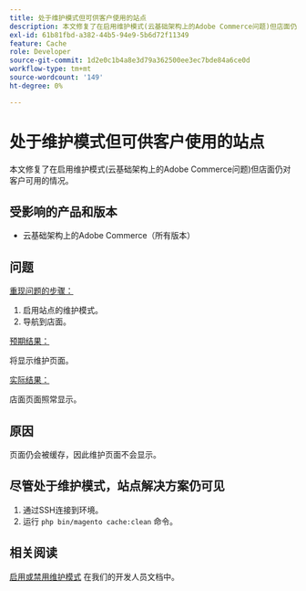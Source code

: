 ```yaml
---
title: 处于维护模式但可供客户使用的站点
description: 本文修复了在启用维护模式(云基础架构上的Adobe Commerce问题)但店面仍对客户可用的情况。
exl-id: 61b81fbd-a382-44b5-94e9-5b6d72f11349
feature: Cache
role: Developer
source-git-commit: 1d2e0c1b4a8e3d79a362500ee3ec7bde84a6ce0d
workflow-type: tm+mt
source-wordcount: '149'
ht-degree: 0%

---
```


# 处于维护模式但可供客户使用的站点

本文修复了在启用维护模式(云基础架构上的Adobe Commerce问题)但店面仍对客户可用的情况。

## 受影响的产品和版本

* 云基础架构上的Adobe Commerce（所有版本）

## 问题

<u>重现问题的步骤：</u>

1. 启用站点的维护模式。
1. 导航到店面。

<u>预期结果：</u>

将显示维护页面。

<u>实际结果：</u>

店面页面照常显示。

## 原因

页面仍会被缓存，因此维护页面不会显示。

## 尽管处于维护模式，站点解决方案仍可见

1. 通过SSH连接到环境。
1. 运行 `php bin/magento cache:clean` 命令。

## 相关阅读

[启用或禁用维护模式](https://devdocs.magento.com/guides/v2.3/install-gde/install/cli/install-cli-subcommands-maint.html) 在我们的开发人员文档中。
